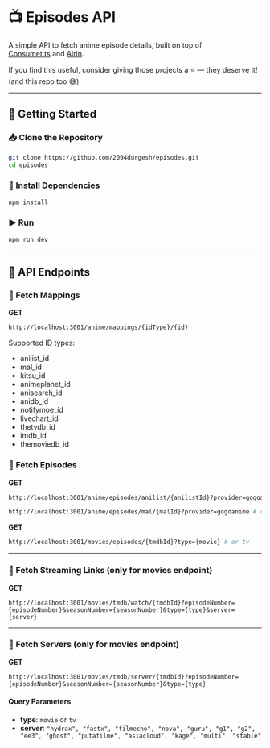 # 📺 Episodes API

A simple API to fetch anime episode details, built on top of  
[Consumet.ts](https://github.com/consumet/consumet.ts) and [Airin](https://github.com/aniplaynow/airin).

If you find this useful, consider giving those projects a ⭐ — they deserve it! (and this repo too 😅)

---

## 🚀 Getting Started

### 📥 Clone the Repository

```sh
git clone https://github.com/2004durgesh/episodes.git
cd episodes
```

### 🔧 Install Dependencies

```sh
npm install
```

### ▶️ Run

```sh
npm run dev
```

---

## 📡 API Endpoints

### 🎯 Fetch Mappings

**GET**

```sh
http://localhost:3001/anime/mappings/{idType}/{id}
```

Supported ID types:
- anilist_id
- mal_id
- kitsu_id
- animeplanet_id
- anisearch_id
- anidb_id
- notifymoe_id
- livechart_id
- thetvdb_id
- imdb_id
- themoviedb_id

### 🎯 Fetch Episodes

**GET**

```sh
http://localhost:3001/anime/episodes/anilist/{anilistId}?provider=gogoanime # or zoro | animekai
```

```sh
http://localhost:3001/anime/episodes/mal/{malId}?provider=gogoanime # or zoro | animekai
```

**GET**

```sh
http://localhost:3001/movies/episodes/{tmdbId}?type={movie} # or tv
```

---

### 🎯 Fetch Streaming Links (only for movies endpoint)

**GET**

```
http://localhost:3001/movies/tmdb/watch/{tmdbId}?episodeNumber={episodeNumber}&seasonNumber={seasonNumber}&type={type}&server={server}
```
---

### 🎯 Fetch Servers (only for movies endpoint)

**GET**

```
http://localhost:3001/movies/tmdb/server/{tmdbId}?episodeNumber={episodeNumber}&seasonNumber={seasonNumber}&type={type}
```

#### Query Parameters

- **type**: `movie` or `tv`
- **server**: `"hydrax", "fastx", "filmecho", "nova", "guru", "g1", "g2", "ee3", "ghost", "putafilme", "asiacloud", "kage", "multi", "stable"`